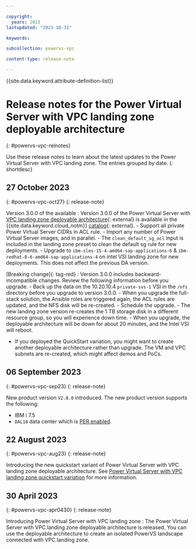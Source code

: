 ```yaml
---

copyright:
  years: 2023
lastupdated: "2023-10-31"

keywords: 

subcollection: powervs-vpc

content-type: release-note

---
```


{{site.data.keyword.attribute-definition-list}}

# Release notes for the Power Virtual Server with VPC landing zone deployable architecture
{: #powervs-vpc-relnotes}

Use these release notes to learn about the latest updates to the Power Virtual Server with VPC landing zone. The entries grouped by date.
{: shortdesc}

## 27 October 2023
{: #powervs-vpc-oct27}
{: release-note}

Version 3.0.0 of the available
:   Version 3.0.0 of the Power Virtual Server with [VPC landing zone deployable architecture](https://cloud.ibm.com/catalog/architecture/deploy-arch-ibm-pvs-inf-2dd486c7-b317-4aaa-907b-42671485ad96-global){: external} is available in the {{site.data.keyword.cloud_notm}} [catalog](/catalog#reference_architecture){: external}.
    - Support all private Power Virtual Server CIDRs in ACL rule.
    - Import any number of Power Virtual Server images, and in parallel.
    - The `clean_default_sg_acl` input is included in the landing zone preset to clean the default sg rule for new deployments.
    - Upgrade to `ibm-sles-15-4-amd64-sap-applications-6` & `ibm-redhat-8-6-amd64-sap-applications-4` on intel VSI landing zone for new deployments. This does not affect the previous DA version.

[Breaking change]{: tag-red}
: Version 3.0.0 includes backward-incompatible changes. Review the following information before you upgrade.
    - Back up the data on the 10.20.10.4 `private-svs-1` VSI in the `/nfs` directory before you upgrade to version 3.0.0.
    - When you upgrade the full-stack solution, the Ansible roles are triggered again, the ACL rules are updated, and the NFS disk will be re-created.
    - Schedule the upgrade. 
        - The new landing zone version re-creates the 1 TB storage disk in a different resource group, so you will experience down time.
        - When you upgrade, the deployable architecture will be down for about 20 minutes, and the Intel VSI will reboot.
   - If you deployed the QuickStart variation, you might want to create another deployable architecture rather than upgrade. The VM and VPC subnets are re-created, which might affect demos and PoCs.

## 06 September 2023
{: #powervs-vpc-sep23}
{: release-note}

New product version `V2.0.0` introduced. The new product version supports the following:
- IBM i 7.5
- `DAL10` data center which is [PER enabled](/docs/power-iaas?topic=power-iaas-per).

## 22 August 2023
{: #powervs-vpc-aug23}
{: release-note}

Introducing the new quickstart variant of Power Virtual Server with VPC landing zone deployable architecture. See [Power Virtual Server with VPC landing zone quickstart variation](https://test.cloud.ibm.com/docs/powervs-vpc?topic=powervs-vpc-powervs-automation-overview##qkstart-variant) for more information.

## 30 April 2023
{: #powervs-vpc-apr0430}
{: release-note}

Introducing Power Virtual Server with VPC landing zone
:   The Power Virtual Server with VPC landing zone deployable architecture is released. You can use the deployable architecture to create an isolated PowerVS landscape connected with VPC landing zone.
